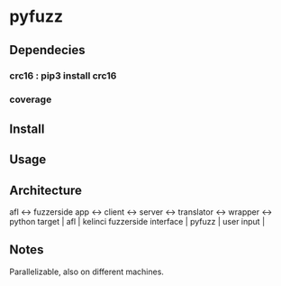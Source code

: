 # pyfuzz
## Dependecies
### crc16 : pip3 install crc16
### coverage
## Install
## Usage
## Architecture
  afl <->  fuzzerside app  <->   client  <-> server  <-> translator <-> wrapper <-> python target 
| afl  |    kelinci fuzzerside interface  |   pyfuzz             |   user input  |
## Notes
Parallelizable, also on different machines.
